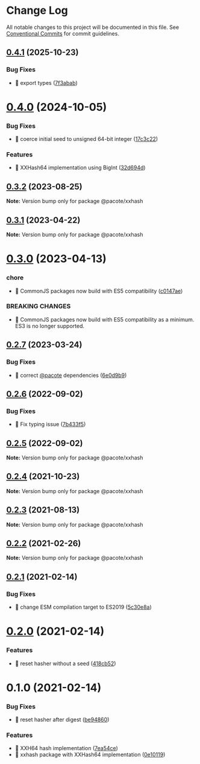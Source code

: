 # Change Log

All notable changes to this project will be documented in this file.
See [Conventional Commits](https://conventionalcommits.org) for commit guidelines.

## [0.4.1](https://github.com/PacoteJS/pacote/compare/@pacote/xxhash@0.4.0...@pacote/xxhash@0.4.1) (2025-10-23)


### Bug Fixes

* 🐛 export types ([7f3abab](https://github.com/PacoteJS/pacote/commit/7f3ababaac4c31ddd20848da2328a767d1c55909))





# [0.4.0](https://github.com/PacoteJS/pacote/compare/@pacote/xxhash@0.3.2...@pacote/xxhash@0.4.0) (2024-10-05)

### Bug Fixes

- 🐛 coerce initial seed to unsigned 64-bit integer ([17c3c22](https://github.com/PacoteJS/pacote/commit/17c3c22c96762329d93a92278b6cb3b659af9d0e))

### Features

- 🎸 XXHash64 implementation using BigInt ([32d694d](https://github.com/PacoteJS/pacote/commit/32d694d5c334663e9d731d0da573081c0635713d))

## [0.3.2](https://github.com/PacoteJS/pacote/compare/@pacote/xxhash@0.3.1...@pacote/xxhash@0.3.2) (2023-08-25)

**Note:** Version bump only for package @pacote/xxhash

## [0.3.1](https://github.com/PacoteJS/pacote/compare/@pacote/xxhash@0.3.0...@pacote/xxhash@0.3.1) (2023-04-22)

**Note:** Version bump only for package @pacote/xxhash

# [0.3.0](https://github.com/PacoteJS/pacote/compare/@pacote/xxhash@0.2.7...@pacote/xxhash@0.3.0) (2023-04-13)

### chore

- 🤖 CommonJS packages now build with ES5 compatibility ([c0147ae](https://github.com/PacoteJS/pacote/commit/c0147aeffb81322ea59174a3961b10cfb3bf81e5))

### BREAKING CHANGES

- 🧨 CommonJS packages now build with ES5 compatibility as a minimum. ES3 is
  no longer supported.

## [0.2.7](https://github.com/PacoteJS/pacote/compare/@pacote/xxhash@0.2.6...@pacote/xxhash@0.2.7) (2023-03-24)

### Bug Fixes

- 🐛 correct [@pacote](https://github.com/pacote) dependencies ([6e0d9b9](https://github.com/PacoteJS/pacote/commit/6e0d9b92bd30b6a5dacb79173787904d621706d0))

## [0.2.6](https://github.com/PacoteJS/pacote/compare/@pacote/xxhash@0.2.5...@pacote/xxhash@0.2.6) (2022-09-02)

### Bug Fixes

- 🐛 Fix typing issue ([7b433f5](https://github.com/PacoteJS/pacote/commit/7b433f5a50bc9462f13db945e7a458af76eeadd2))

## [0.2.5](https://github.com/PacoteJS/pacote/compare/@pacote/xxhash@0.2.4...@pacote/xxhash@0.2.5) (2022-09-02)

**Note:** Version bump only for package @pacote/xxhash

## [0.2.4](https://github.com/PacoteJS/pacote/compare/@pacote/xxhash@0.2.3...@pacote/xxhash@0.2.4) (2021-10-23)

**Note:** Version bump only for package @pacote/xxhash

## [0.2.3](https://github.com/PacoteJS/pacote/compare/@pacote/xxhash@0.2.2...@pacote/xxhash@0.2.3) (2021-08-13)

**Note:** Version bump only for package @pacote/xxhash

## [0.2.2](https://github.com/PacoteJS/pacote/compare/@pacote/xxhash@0.2.1...@pacote/xxhash@0.2.2) (2021-02-26)

**Note:** Version bump only for package @pacote/xxhash

## [0.2.1](https://github.com/PacoteJS/pacote/compare/@pacote/xxhash@0.2.0...@pacote/xxhash@0.2.1) (2021-02-14)

### Bug Fixes

- 🐛 change ESM compilation target to ES2019 ([5c30e8a](https://github.com/PacoteJS/pacote/commit/5c30e8a5da41e1c5c394cbb21f64d2a5256817ea))

# [0.2.0](https://github.com/PacoteJS/pacote/compare/@pacote/xxhash@0.1.0...@pacote/xxhash@0.2.0) (2021-02-14)

### Features

- 🎸 reset hasher without a seed ([418cb52](https://github.com/PacoteJS/pacote/commit/418cb52e4666036ffb6208d917f5dcbd19f726a4))

# 0.1.0 (2021-02-14)

### Bug Fixes

- 🐛 reset hasher after digest ([be94860](https://github.com/PacoteJS/pacote/commit/be94860f3145095340c43250cae9ad5359c3ddc2))

### Features

- 🎸 XXH64 hash implementation ([7ea54ce](https://github.com/PacoteJS/pacote/commit/7ea54ce59bad8b0e5b8bb4824f12dc2e4223e1a2))
- 🎸 xxhash package with XXHash64 implementation ([0e10119](https://github.com/PacoteJS/pacote/commit/0e101194322b666d8385977e20252d47243e82fd))
